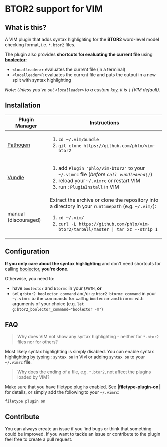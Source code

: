 # BTOR2 support for VIM

## What is this?
A VIM plugin that adds syntax highlighting for the **BTOR2** word-level model checking format, i.e. `*.btor2` files.

The plugin also provides **shortcuts for evaluating the current file** using **[boolector](https://github.com/Boolector/boolector)**:
* `<localleader>r` evaluates the current file (in a terminal)
* `<localleader>R` evaluates the current file and puts the output in a new split with syntax highlighting

*Note: Unless you've set `<localleader>` to a custom key, it is `\` (VIM default).*

## Installation

| Plugin Manager | Instructions |
| ------------- | ------------- |
| [Pathogen](https://github.com/tpope/vim-pathogen) | <ol><li>`cd ~/.vim/bundle`</li><li>`git clone https://github.com/phlo/vim-btor2`</li></ol> |
| [Vundle](https://github.com/VundleVim/Vundle.vim) | <ol><li>add `Plugin 'phlo/vim-btor2'` to your `~/.vimrc` file (*before `call vundle#end()`*)</li><li>reload your `~/.vimrc` or restart VIM</li><li>run `:PluginInstall` in VIM</li></ol> |
| manual (discouraged) | Extract the archive or clone the repository into a directory in your `runtimepath` (e.g. `~/.vim/`): <ol><li>`cd ~/.vim/`</li><li>`curl -L https://github.com/phlo/vim-btor2/tarball/master \| tar xz --strip 1`</li></ol> |

## Configuration
**If you only care about the syntax highlighting** and don't need shortcuts for calling [boolector](https://github.com/Boolector/boolector), **you're done**.

Otherwise, you need to:
* have `boolector` and `btormc` in your `$PATH`, **or**
* set `g:btor2_boolector_command` and/or `g:btor2_btormc_command` in your `~/.vimrc` to the commands for calling `boolector` and `btormc` with arguments of your choice (e.g. `let g:btor2_boolector_command="boolector -m"`)

## FAQ
> Why does VIM  not show any syntax highlighting - neither for `*.btor2` files nor for others?

Most likely syntax highlighting is simply disabled.
You can enable syntax highlighting by typing `:syntax on` in VIM or adding `syntax on` to your `~/.vimrc` file.

> Why does the ending of a file, e.g. `*.btor2`, not affect the plugins loaded by VIM?

Make sure that you have filetype plugins enabled. See **|filetype-plugin-on|** for details, or simply add the following to your `~/.vimrc`:
```
filetype plugin on
```

## Contribute
You can always create an issue if you find bugs or think that something could be improved.
If you want to tackle an issue or contribute to the plugin feel free to create a pull request.
